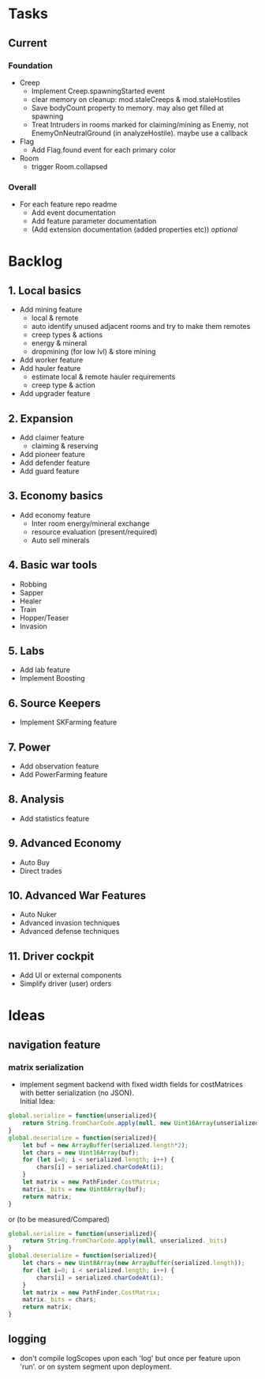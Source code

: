 # Tasks

## Current

### Foundation

* Creep
  * Implement Creep.spawningStarted event
  * clear memory on cleanup: mod.staleCreeps & mod.staleHostiles
  * Save bodyCount property to memory. may also get filled at spawning
  * Treat Intruders in rooms marked for claiming/mining as Enemy, not EnemyOnNeutralGround (in analyzeHostile). maybe use a callback
* Flag
  * Add Flag.found event for each primary color
* Room
  * trigger Room.collapsed

### Overall

* For each feature repo readme
  * Add event documentation
  * Add feature parameter documentation
  * (Add extension documentation (added properties etc)) *optional*

# Backlog

## 1. Local basics

* Add mining feature
  * local & remote
  * auto identify unused adjacent rooms and try to make them remotes
  * creep types & actions
  * energy & mineral
  * dropmining (for low lvl) & store mining
* Add worker feature
* Add hauler feature
  * estimate local & remote hauler requirements
  * creep type & action
* Add upgrader feature

## 2. Expansion 

* Add claimer feature
  * claiming & reserving
* Add pioneer feature
* Add defender feature
* Add guard feature

## 3. Economy basics

* Add economy feature
  * Inter room energy/mineral exchange
  * resource evaluation (present/required)
  * Auto sell minerals

## 4. Basic war tools

* Robbing
* Sapper
* Healer
* Train
* Hopper/Teaser
* Invasion

## 5. Labs

* Add lab feature
* Implement Boosting

## 6. Source Keepers

* Implement SKFarming feature

## 7. Power

* Add observation feature
* Add PowerFarming feature

## 8. Analysis

* Add statistics feature 

## 9. Advanced Economy

* Auto Buy
* Direct trades

## 10. Advanced War Features

* Auto Nuker
* Advanced invasion techniques 
* Advanced defense techniques 

## 11. Driver cockpit

* Add UI or external components
* Simplify driver (user) orders 


# Ideas

## navigation feature

### matrix serialization

* implement segment backend with fixed width fields for costMatrices with better serialization (no JSON).  
Initial Idea:
```JavaScript
global.serialize = function(unserialized){
    return String.fromCharCode.apply(null, new Uint16Array(unserialized._bits.buffer))
}
global.deserialize = function(serialized){
    let buf = new ArrayBuffer(serialized.length*2);
    let chars = new Uint16Array(buf);
    for (let i=0; i < serialized.length; i++) {
        chars[i] = serialized.charCodeAt(i);
    }
    let matrix = new PathFinder.CostMatrix;
    matrix._bits = new Uint8Array(buf);
    return matrix;
}
```
or (to be measured/Compared)
```JavaScript
global.serialize = function(unserialized){
    return String.fromCharCode.apply(null, unserialized._bits)
}
global.deserialize = function(serialized){
    let chars = new Uint8Array(new ArrayBuffer(serialized.length));
    for (let i=0; i < serialized.length; i++) {
        chars[i] = serialized.charCodeAt(i);
    }
    let matrix = new PathFinder.CostMatrix;
    matrix._bits = chars;
    return matrix;
}
```
## logging

* don't compile logScopes upon each 'log' but once per feature upon 'run'. or on system segment upon deployment.